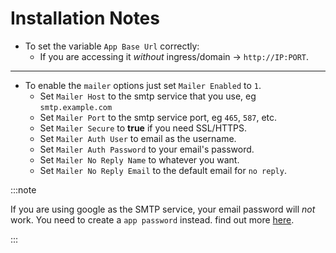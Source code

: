 # Installation Notes

- To set the variable `App Base Url` correctly:
  - If you are accessing it _without_ ingress/domain -> `http://IP:PORT`.

---

- To enable the `mailer` options just set `Mailer Enabled` to `1`.
  - Set `Mailer Host` to the smtp service that you use, eg `smtp.example.com`
  - Set `Mailer Port` to the smtp service port, eg `465`, `587`, etc.
  - Set `Mailer Secure` to **true** if you need SSL/HTTPS.
  - Set `Mailer Auth User` to email as the username.
  - Set `Mailer Auth Password` to your email's password.
  - Set `Mailer No Reply Name` to whatever you want.
  - Set `Mailer No Reply Email` to the default email for `no reply`.

:::note

If you are using google as the SMTP service, your email password will _not_ work. You need to create a `app password` instead. find out more [here](https://support.google.com/accounts/answer/185833?hl=en).

:::

